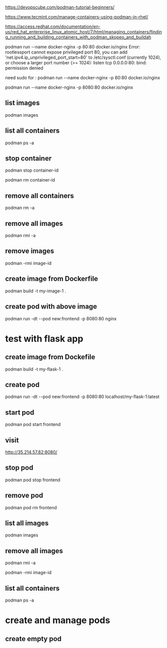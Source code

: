 https://devopscube.com/podman-tutorial-beginners/

https://www.tecmint.com/manage-containers-using-podman-in-rhel/

https://access.redhat.com/documentation/en-us/red_hat_enterprise_linux_atomic_host/7/html/managing_containers/finding_running_and_building_containers_with_podman_skopeo_and_buildah

podman run --name docker-nginx -p 80:80 docker.io/nginx
Error: rootlessport cannot expose privileged port 80, you can add 'net.ipv4.ip_unprivileged_port_start=80' to /etc/sysctl.conf (currently 1024), or choose a larger port number (>= 1024): listen tcp 0.0.0.0:80: bind: permission denied

need sudo for : podman run --name docker-nginx -p 80:80 docker.io/nginx

podman  run --name docker-nginx -p 8080:80 docker.io/nginx

## list images

podman images

## list all containers

podman ps -a

## stop container

podman stop container-id

podman rm container-id

## remove all containers

podman rm -a

## remove all images

podman rmi -a

## remove images

podman -rmi image-id

## create image from Dockerfile

podman build -t my-image-1 .

## create pod with above image

podman run -dt --pod new:frontend -p 8080:80 nginx

# test with flask app

## create image from Dockefile

podman build -t my-flask-1 .

## create pod

podman run -dt --pod new:frontend -p 8080:80 localhost/my-flask-1:latest

## start pod

podman pod start frontend

## visit

http://35.214.57.82:8080/

## stop pod

podman pod stop frontend

## remove pod

podman pod rm frontend

## list all images

podman images

## remove all images

podman rmi -a

podman -rmi image-id

## list all containers

podman ps -a

# create and manage pods

## create empty pod



